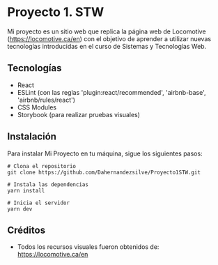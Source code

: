 # Proyecto 1. STW
Mi proyecto es un sitio web que replica la página web de Locomotive (https://locomotive.ca/en) con el objetivo de aprender a utilizar nuevas tecnologías introducidas en el curso de Sistemas y Tecnologías Web.

## Tecnologías
-   React
-   ESLint (con las reglas 'plugin:react/recommended', 'airbnb-base', 'airbnb/rules/react')
-   CSS Modules
-   Storybook (para realizar pruebas visuales)


## Instalación

Para instalar Mi Proyecto en tu máquina, sigue los siguientes pasos:

    # Clona el repositorio 
    git clone https://github.com/Dahernandezsilve/Proyecto1STW.git
    
    # Instala las dependencias 
    yarn install 
    
    # Inicia el servidor 
    yarn dev
    
## Créditos
- Todos los recursos visuales fueron obtenidos de: https://locomotive.ca/en
